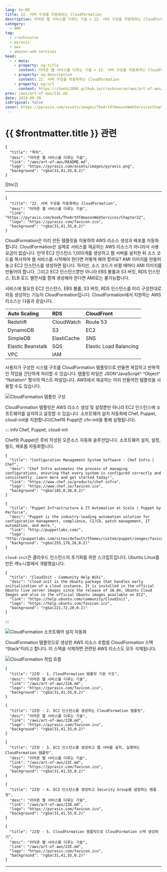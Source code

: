 ```yaml
---
lang: ko-KR
title: 22. 서버 구성을 자동화하는 CloudFormation
description: 아마존 웹 서비스를 다루는 기술 > 22. 서버 구성을 자동화하는 CloudFormation
category:
  - AWS
tag: 
  - crashcourse
  - pyrasis
  - aws 
  - amazon-web-services
head:
  - - meta:
    - property: og:title
      content: 아마존 웹 서비스를 다루는 기술 > 22. 서버 구성을 자동화하는 CloudFormation
    - property: og:description
      content: 22. 서버 구성을 자동화하는 CloudFormation
    - property: og:url
      content: https://chanhi2000.github.io/crashcourse/aws/art-of-aws/22.html
prev: /aws/art-of-aws/21C.md
date: 2014-09-30
isOriginal: false
cover: https://pyrasis.com/assets/images/TheArtOfAmazonWebServicesChapter22/1.png
---
```


# {{ $frontmatter.title }} 관련

```component VPCard
{
  "title": "목차",
  "desc": "아마존 웹 서비스를 다루는 기술",
  "link": "/aws/art-of-aws/README.md",
  "logo": "https://pyrasis.com/assets/images/pyrasis.png",
  "background": "rgba(31,41,55,0.2)"
}
```

[[toc]]

---

```component VPCard
{
  "title": "22. 서버 구성을 자동화하는 CloudFormation",
  "desc": "아마존 웹 서비스를 다루는 기술",
  "link": "https://pyrasis.com/book/TheArtOfAmazonWebServices/Chapter22",
  "logo": "https://pyrasis.com/favicon.ico",
  "background": "rgba(31,41,55,0.2)"
}
```

CloudFormation은 미리 만든 템플릿을 이용하여 AWS 리소스 생성과 배포를 자동화합니다. CloudFormation은 실제로 서비스를 제공하는 AWS 리소스가 아니라서 사용 요금이 없습니다. 만약 EC2 인스턴스 1,000개를 생성하고 웹 서버를 설치한 뒤 소스 코드를 복사하여 웹 서비스를 시작해야 한다면 어떻게 해야 할까요? AMI 이미지를 만들어놓고 EC2 인스턴스를 생성하면 됩니다. 하지만, 소스 코드가 바뀔 때마다 AMI 이미지를 만들어야 합니다. 그리고 EC2 인스턴스뿐만 아니라 EBS 볼륨과 S3 버킷, RDS 인스턴스, ELB 로드 밸런서를 함께 생성해야 한다면 AMI로는 불가능합니다.

서비스에 필요한 EC2 인스턴스, EBS 볼륨, S3 버킷, RDS 인스턴스를 미리 구성한대로 자동 생성하는 기능이 CloudFormation입니다. CloudFormation에서 지원하는 AWS 리소스는 다음과 같습니다.

| Auto Scaling | RDS | CloudFront |
| :--- | :--- | :--- |
| Redshift | CloudWatch | Route 53 |
| DynamoDB | S3 | EC2 |
| SimpleDB | ElastiCache | SNS |
| Elastic Beanstalk | SQS | Elastic Load Balancing |
| VPC | IAM |  |

사용자가 구성한 시스템 구조를 CloudFormation 템플릿으로 만들면 복잡하고 반복적인 작업을 간단하게 처리할 수 있습니다. 템플릿 파일은 JSON^JavaScript^ ^Object^ ^Notation^ 형식의 텍스트 파일입니다. AWS에서 제공하는 미리 만들어진 템플릿을 사용할 수도 있습니다.

![CloudFormation 템플릿 구성](https://pyrasis.com/assets/images/TheArtOfAmazonWebServicesChapter22/1.png)

CloudFormation 템플릿은 AWS 리소스 생성 및 설정뿐만 아니라 EC2 인스턴스에 소프트웨어를 설치하고 설정할 수 있습니다. 소프트웨어 설치 자동화에 Chef, Puppet, cloud-init을 지원합니다(Chef와 Puppt은 cfn-init을 통해 실행됩니다).

::: info Chef, Puppet, cloud-init

Chef와 Puppet은 루비 작성된 오픈소스 자동화 솔루션입니다. 소프트웨어 설치, 설정, 빌드, 배포를 자동화합니다.

```component VPCard
{
  "title": "Configuration Management System Software - Chef Infra | Chef",
  "desc": "Chef Infra automates the process of managing configurations, ensuring that every system is configured correctly and consistently. Learn more and get started today!",
  "link": "https://www.chef.io/products/chef-infra",
  "logo": "https://www.chef.io/favicon.ico",
  "background": "rgba(185,0,56,0.2)"
}
```

```component VPCard
{
  "title": "Puppet Infrastructure & IT Automation at Scale | Puppet by Perforce",
  "desc": "Puppet is the industry-leading automation solution for configuration management, compliance, CI/CD, patch management, IT automation, and more.",
  "link": "http://puppetlabs.com/",
  "logo": "http://puppetlabs.com/sites/default/themes/custom/puppet/images/favicons/favicon.ico",
  "background": "rgba(255,170,26,0.2)"
}
```

`cloud-init`은 클라우드 인스턴스의 초기화를 위한 스크립트입니다. <FontIcon icon="fa-brands fa-ubuntu"/>Ubuntu Linux를 만든 캐노니컬에서 개발했습니다.

```component VPCard
{
  "title": "CloudInit - Community Help Wiki",
  "desc": "cloud-init is the Ubuntu package that handles early initialization of a cloud instance. It is installed in the official Ubuntu live server images since the release of 18.04, Ubuntu Cloud Images and also in the official Ubuntu images available on EC2",
  "link": "https://help.ubuntu.com/community/CloudInit",
  "logo": "https://help.ubuntu.com/favicon.ico",
  "background": "rgba(221,72,20,0.2)"
}
```

:::

![CloudFormation 소프트웨어 설치 자동화](https://pyrasis.com/assets/images/TheArtOfAmazonWebServicesChapter22/2.png)

CloudFormation 템플릿으로 생성한 AWS 리소스 조합을 CloudFormation 스택^Stack^이라고 합니다. 이 스택을 삭제하면 관련된 AWS 리소스도 모두 삭제됩니다.

![CloudFormation 작업 흐름](https://pyrasis.com/assets/images/TheArtOfAmazonWebServicesChapter22/3.png)

```component VPCard
{
  "title": "22장 - 1. CloudFormation 템플릿 기본 구조",
  "desc": "아마존 웹 서비스를 다루는 기술",
  "link": "/aws/art-of-aws/22A.md",
  "logo": "https://pyrasis.com/favicon.ico",
  "background": "rgba(31,41,55,0.2)"
}
```

```component VPCard
{
  "title": "22장 - 2. EC2 인스턴스를 생성하는 CloudFormation 템플릿",
  "desc": "아마존 웹 서비스를 다루는 기술",
  "link": "/aws/art-of-aws/22B.md",
  "logo": "https://pyrasis.com/favicon.ico",
  "background": "rgba(31,41,55,0.2)"
}
```

```component VPCard
{
  "title": "22장 - 3. EC2 인스턴스를 생성하고 웹 서버를 설치, 실행하는 CloudFormation 템플릿",
  "desc": "아마존 웹 서비스를 다루는 기술",
  "link": "/aws/art-of-aws/22C.md",
  "logo": "https://pyrasis.com/favicon.ico",
  "background": "rgba(31,41,55,0.2)"
}
```

```component VPCard
{
  "title": "22장 - 4. EC2 인스턴스를 생성하고 Security Group을 설정하는 템플릿",
  "desc": "아마존 웹 서비스를 다루는 기술",
  "link": "/aws/art-of-aws/22D.md",
  "logo": "https://pyrasis.com/favicon.ico",
  "background": "rgba(31,41,55,0.2)"
}
```

```component VPCard
{
  "title": "22장 - 5. CloudFormation 템플릿으로 CloudFormation 스택 생성하기",
  "desc": "아마존 웹 서비스를 다루는 기술",
  "link": "/aws/art-of-aws/22E.md",
  "logo": "https://pyrasis.com/favicon.ico",
  "background": "rgba(31,41,55,0.2)"
}
```

---

<TagLinks />